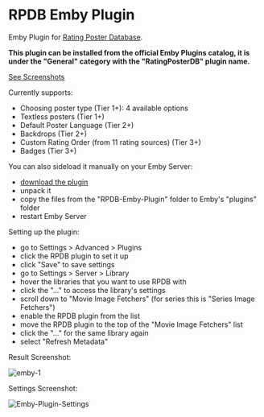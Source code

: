 # RPDB Emby Plugin

Emby Plugin for [Rating Poster Database](https://ratingposterdb.com/).

**This plugin can be installed from the official Emby Plugins catalog, it is under the "General" category with the "RatingPosterDB" plugin name.**


[See Screenshots](https://ratingposterdb.com/#emby)

Currently supports:
- Choosing poster type (Tier 1+): 4 available options
- Textless posters (Tier 1+)
- Default Poster Language (Tier 2+)
- Backdrops (Tier 2+)
- Custom Rating Order (from 11 rating sources) (Tier 3+)
- Badges (Tier 3+)


You can also sideload it manually on your Emby Server:

- [download the plugin](https://github.com/RatingPosterDB/RPDB-Emby-Plugin/releases/download/v1.0.5/RPDB-Emby-Plugin.zip)
- unpack it
- copy the files from the "RPDB-Emby-Plugin" folder to Emby's "plugins" folder
- restart Emby Server


Setting up the plugin:

- go to Settings > Advanced > Plugins
- click the RPDB plugin to set it up
- click "Save" to save settings
- go to Settings > Server > Library
- hover the libraries that you want to use RPDB with
- click the "..." to access the library's settings
- scroll down to "Movie Image Fetchers" (for series this is "Series Image Fetchers")
- enable the RPDB plugin from the list
- move the RPDB plugin to the top of the "Movie Image Fetchers" list
- click the "..." for the same library again
- select "Refresh Metadata"

Result Screenshot:

![emby-1](https://user-images.githubusercontent.com/1777923/114302550-3d77c080-9ad2-11eb-9699-fd4a5b6adfaf.jpg)

Settings Screenshot:

![Emby-Plugin-Settings](https://github.com/user-attachments/assets/bf76bdcc-2cda-422d-8083-6a6c0537a45f)


